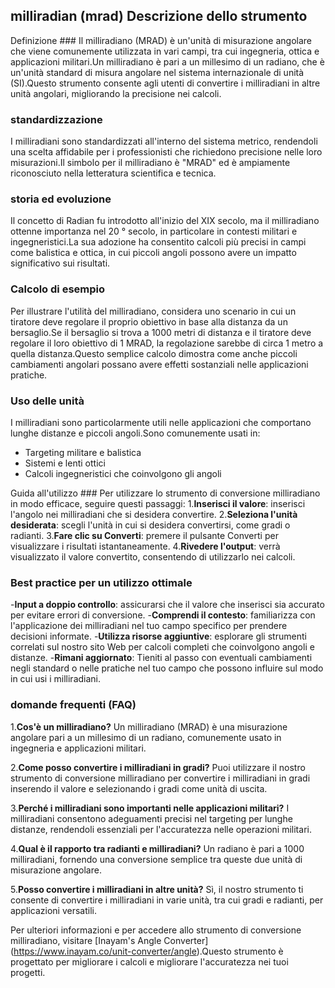 ## milliradian (mrad) Descrizione dello strumento

Definizione ###
Il milliradiano (MRAD) è un'unità di misurazione angolare che viene comunemente utilizzata in vari campi, tra cui ingegneria, ottica e applicazioni militari.Un milliradiano è pari a un millesimo di un radiano, che è un'unità standard di misura angolare nel sistema internazionale di unità (SI).Questo strumento consente agli utenti di convertire i milliradiani in altre unità angolari, migliorando la precisione nei calcoli.

### standardizzazione
I milliradiani sono standardizzati all'interno del sistema metrico, rendendoli una scelta affidabile per i professionisti che richiedono precisione nelle loro misurazioni.Il simbolo per il milliradiano è "MRAD" ed è ampiamente riconosciuto nella letteratura scientifica e tecnica.

### storia ed evoluzione
Il concetto di Radian fu introdotto all'inizio del XIX secolo, ma il milliradiano ottenne importanza nel 20 ° secolo, in particolare in contesti militari e ingegneristici.La sua adozione ha consentito calcoli più precisi in campi come balistica e ottica, in cui piccoli angoli possono avere un impatto significativo sui risultati.

### Calcolo di esempio
Per illustrare l'utilità del milliradiano, considera uno scenario in cui un tiratore deve regolare il proprio obiettivo in base alla distanza da un bersaglio.Se il bersaglio si trova a 1000 metri di distanza e il tiratore deve regolare il loro obiettivo di 1 MRAD, la regolazione sarebbe di circa 1 metro a quella distanza.Questo semplice calcolo dimostra come anche piccoli cambiamenti angolari possano avere effetti sostanziali nelle applicazioni pratiche.

### Uso delle unità
I milliradiani sono particolarmente utili nelle applicazioni che comportano lunghe distanze e piccoli angoli.Sono comunemente usati in:
- Targeting militare e balistica
- Sistemi e lenti ottici
- Calcoli ingegneristici che coinvolgono gli angoli

Guida all'utilizzo ###
Per utilizzare lo strumento di conversione milliradiano in modo efficace, seguire questi passaggi:
1.**Inserisci il valore**: inserisci l'angolo nei milliradiani che si desidera convertire.
2.**Seleziona l'unità desiderata**: scegli l'unità in cui si desidera convertirsi, come gradi o radianti.
3.**Fare clic su Converti**: premere il pulsante Converti per visualizzare i risultati istantaneamente.
4.**Rivedere l'output**: verrà visualizzato il valore convertito, consentendo di utilizzarlo nei calcoli.

### Best practice per un utilizzo ottimale
-**Input a doppio controllo**: assicurarsi che il valore che inserisci sia accurato per evitare errori di conversione.
-**Comprendi il contesto**: familiarizza con l'applicazione dei milliradiani nel tuo campo specifico per prendere decisioni informate.
-**Utilizza risorse aggiuntive**: esplorare gli strumenti correlati sul nostro sito Web per calcoli completi che coinvolgono angoli e distanze.
-**Rimani aggiornato**: Tieniti al passo con eventuali cambiamenti negli standard o nelle pratiche nel tuo campo che possono influire sul modo in cui usi i milliradiani.

### domande frequenti (FAQ)

1.**Cos'è un milliradiano?**
Un milliradiano (MRAD) è una misurazione angolare pari a un millesimo di un radiano, comunemente usato in ingegneria e applicazioni militari.

2.**Come posso convertire i milliradiani in gradi?**
Puoi utilizzare il nostro strumento di conversione milliradiano per convertire i milliradiani in gradi inserendo il valore e selezionando i gradi come unità di uscita.

3.**Perché i milliradiani sono importanti nelle applicazioni militari?**
I milliradiani consentono adeguamenti precisi nel targeting per lunghe distanze, rendendoli essenziali per l'accuratezza nelle operazioni militari.

4.**Qual è il rapporto tra radianti e milliradiani?**
Un radiano è pari a 1000 milliradiani, fornendo una conversione semplice tra queste due unità di misurazione angolare.

5.**Posso convertire i milliradiani in altre unità?**
Sì, il nostro strumento ti consente di convertire i milliradiani in varie unità, tra cui gradi e radianti, per applicazioni versatili.

Per ulteriori informazioni e per accedere allo strumento di conversione milliradiano, visitare [Inayam's Angle Converter] (https://www.inayam.co/unit-converter/angle).Questo strumento è progettato per migliorare i calcoli e migliorare l'accuratezza nei tuoi progetti.